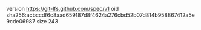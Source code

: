 version https://git-lfs.github.com/spec/v1
oid sha256:acbccdf6c8aad659187d8f4624a276cbd52b07d814b958867412a5e9cde06987
size 243
